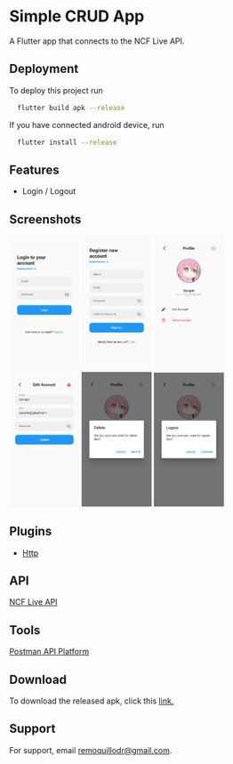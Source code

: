 
# Simple CRUD App

A Flutter app that connects to the NCF Live API. 



## Deployment

To deploy this project run

```bash
  flutter build apk --release
```


If you have connected android device, run

```bash
  flutter install --release
```



## Features

- Login / Logout


## Screenshots
<p float="left">

<img src="https://github.com/danielremoquillo/screenshots/blob/main/flutter-simple-crud/login.png" width=25% height=25% />
<img src="https://github.com/danielremoquillo/screenshots/blob/main/flutter-simple-crud/register.png" width=25% height=25% />
<img src="https://github.com/danielremoquillo/screenshots/blob/main/flutter-simple-crud/profile.png" width=25% height=25% />
<img src="https://github.com/danielremoquillo/screenshots/blob/main/flutter-simple-crud/update.png"  width=25% height=25%/>
<img src="https://github.com/danielremoquillo/screenshots/blob/main/flutter-simple-crud/delete.png" width=25% height=25% />
<img src="https://github.com/danielremoquillo/screenshots/blob/main/flutter-simple-crud/logout.png"  width=25% height=25%/>
</p>

## Plugins

- [Http](https://pub.dev/packages/http)


## API

[NCF Live API](https://google.com/)

## Tools

[Postman API Platform](https://www.postman.com/)


## Download

To download the released apk, click this [link.](https://drive.google.com/file/d/1_6rHxlfKz9srkOixBfnNwYVbZiBEkg6G/view?usp=share_link)



## Support

For support, email remoquillodr@gmail.com.



